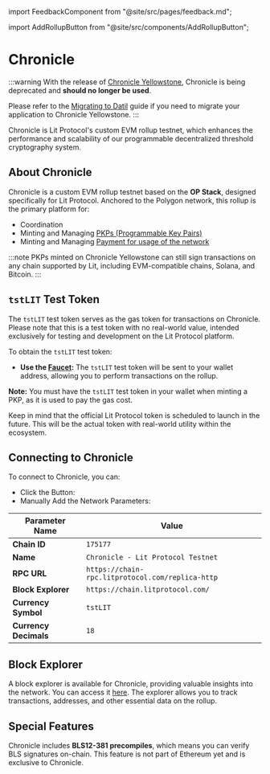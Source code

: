 import FeedbackComponent from "@site/src/pages/feedback.md";

import AddRollupButton from "@site/src/components/AddRollupButton";

# Chronicle

:::warning
With the release of [Chronicle Yellowstone](./chronicle-yellowstone.md), Chronicle is being deprecated and **should no longer be used**.

Please refer to the [Migrating to Datil](../lit-networks/migrating-to-datil.md) guide if you need to migrate your application to Chronicle Yellowstone.
:::

Chronicle is Lit Protocol's custom EVM rollup testnet, which enhances the performance and scalability of our programmable decentralized threshold cryptography system.

<AddRollupButton />

## About Chronicle

Chronicle is a custom EVM rollup testnet based on the **OP Stack**, designed specifically for Lit Protocol. Anchored to the Polygon network, this rollup is the primary platform for:

- Coordination
- Minting and Managing [PKPs (Programmable Key Pairs)](../../../signing-data/pkps)
- Minting and Managing [Payment for usage of the network](../../../paying-for-lit/overview)

:::note
PKPs minted on Chronicle Yellowstone can still sign transactions on any chain supported by Lit, including EVM-compatible chains, Solana, and Bitcoin.
:::

## `tstLIT` Test Token

The `tstLIT` test token serves as the gas token for transactions on Chronicle. Please note that this is a test token with no real-world value, intended exclusively for testing and development on the Lit Protocol platform.

To obtain the `tstLIT` test token:

- **Use the [Faucet](https://faucet.litprotocol.com/):** The `tstLIT` test token will be sent to your wallet address, allowing you to perform transactions on the rollup.

**Note:** You must have the `tstLIT` test token in your wallet when minting a PKP, as it is used to pay the gas cost.

Keep in mind that the official Lit Protocol token is scheduled to launch in the future. This will be the actual token with real-world utility within the ecosystem.

## Connecting to Chronicle

To connect to Chronicle, you can:

- Click the Button: <AddRollupButton />
- Manually Add the Network Parameters:

| Parameter Name     | Value                                            |
|--------------------|--------------------------------------------------|
| **Chain ID**       | `175177`                                         |
| **Name**           | `Chronicle - Lit Protocol Testnet`               |
| **RPC URL**        | `https://chain-rpc.litprotocol.com/replica-http` |
| **Block Explorer** | `https://chain.litprotocol.com/`                 |
| **Currency Symbol**| `tstLIT`                                         |
| **Currency Decimals** | `18`                                          |

## Block Explorer

A block explorer is available for Chronicle, providing valuable insights into the network. You can access it [here](https://chain.litprotocol.com/). The explorer allows you to track transactions, addresses, and other essential data on the rollup.

## Special Features

Chronicle includes **BLS12-381 precompiles**, which means you can verify BLS signatures on-chain. This feature is not part of Ethereum yet and is exclusive to Chronicle.

<FeedbackComponent/>
